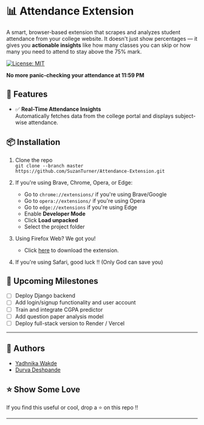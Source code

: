 # 📊 Attendance Extension

A smart, browser-based extension that scrapes and analyzes student attendance from your college website. It doesn't just show percentages — it gives you **actionable insights** like how many classes you can skip or how many you need to attend to stay above the 75% mark. 

[![License: MIT](https://img.shields.io/badge/License-MIT-yellow.svg)](https://opensource.org/licenses/MIT)

**No more panic-checking your attendance at 11:59 PM**

## 🚀 Features

- ✅ **Real-Time Attendance Insights**  
  Automatically fetches data from the college portal and displays subject-wise attendance.


## 📦 Installation

1. Clone the repo  
   `git clone --branch master https://github.com/SuzanTurner/Attendance-Extension.git`

2. If you're using Brave, Chrome, Opera, or Edge:
   - Go to `chrome://extensions/` if you're using Brave/Google
   - Go to `opera://extensions/` if you're using Opera
   - Go to `edge://extensions` if you're using Edge
   - Enable **Developer Mode**
   - Click **Load unpacked**
   - Select the project folder
     
3. Using Firefox Web? We got you!
   - Click [here](https://addons.mozilla.org/en-US/firefox/addon/rcoem-attendance-insights/) to download the extension.

4. If you're using Safari, good luck !! (Only God can save you)

## 🎯 Upcoming Milestones

- [ ] Deploy Django backend
- [ ] Add login/signup functionality and user account
- [ ] Train and integrate CGPA predictor
- [ ] Add question paper analysis model
- [ ] Deploy full-stack version to Render / Vercel

---

## 🙌 Authors

- [Yadhnika Wakde](https://github.com/SuzanTurner)
- [Durva Deshpande](https://github.com/durva7px)

## ⭐ Show Some Love

If you find this useful or cool, drop a ⭐ on this repo !!

---
